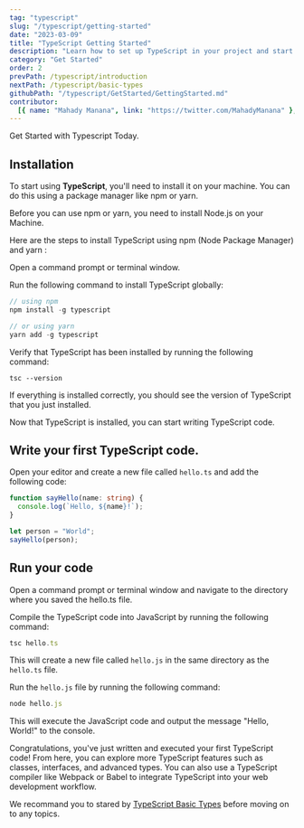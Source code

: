 ```yaml
---
tag: "typescript"
slug: "/typescript/getting-started"
date: "2023-03-09"
title: "TypeScript Getting Started"
description: "Learn how to set up TypeScript in your project and start writing TypeScript code"
category: "Get Started"
order: 2
prevPath: /typescript/introduction
nextPath: /typescript/basic-types
githubPath: "/typescript/GetStarted/GettingStarted.md"
contributor:
  [{ name: "Mahady Manana", link: "https://twitter.com/MahadyManana" }, { name: "Haja", link: "https://twitter.com/Haja261M" }]
---
```


Get Started with Typescript Today.




## Installation

To start using **TypeScript**, you'll need to install it on your machine. You can do this using a package manager like npm or yarn.

Before you can use npm or yarn, you need to install Node.js on your Machine.

Here are the steps to install TypeScript using npm (Node Package Manager) and yarn :

Open a command prompt or terminal window.

Run the following command to install TypeScript globally:

```js
// using npm
npm install -g typescript

// or using yarn
yarn add -g typescript
```

Verify that TypeScript has been installed by running the following command:

```
tsc --version
```

If everything is installed correctly, you should see the version of TypeScript that you just installed.

Now that TypeScript is installed, you can start writing TypeScript code.

## Write your first TypeScript code.

Open your editor and create a new file called `hello.ts` and add the following code:

```ts
function sayHello(name: string) {
  console.log(`Hello, ${name}!`);
}

let person = "World";
sayHello(person);
```

## Run your code

Open a command prompt or terminal window and navigate to the directory where you saved the hello.ts file.

Compile the TypeScript code into JavaScript by running the following command:

```js
tsc hello.ts
```

This will create a new file called `hello.js` in the same directory as the `hello.ts` file.

Run the `hello.js` file by running the following command:

```js
node hello.js
```

This will execute the JavaScript code and output the message "Hello, World!" to the console.

Congratulations, you've just written and executed your first TypeScript code! From here, you can explore more TypeScript features such as classes, interfaces, and advanced types. You can also use a TypeScript compiler like Webpack or Babel to integrate TypeScript into your web development workflow.

We recommand you to stared by [TypeScript Basic Types](/typescript/basic-types) before moving on to any topics.
